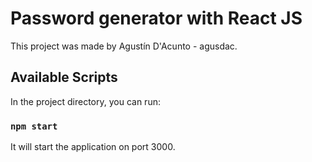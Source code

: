 # Password generator with React JS

This project was made by Agustín D'Acunto - agusdac.

## Available Scripts

In the project directory, you can run:

### `npm start`

It will start the application on port 3000.
